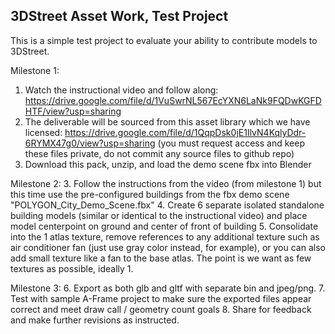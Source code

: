 ## 3DStreet Asset Work, Test Project

This is a simple test project to evaluate your ability to contribute models to 3DStreet.

Milestone 1:
1. Watch the instructional video and follow along: https://drive.google.com/file/d/1VuSwrNL567EcYXN6LaNk9FQDwKGFDHTF/view?usp=sharing
2. The deliverable will be sourced from this asset library which we have licensed: https://drive.google.com/file/d/1QqpDsk0jE1IlvN4KqlyDdr-6RYMX47g0/view?usp=sharing (you must request access and keep these files private, do not commit any source files to github repo)
3. Download this pack, unzip, and load the demo scene fbx into Blender

Milestone 2:
3. Follow the instructions from the video (from milestone 1) but this time use the pre-configured buildings from the fbx demo scene "POLYGON_City_Demo_Scene.fbx"
4. Create 6 separate isolated standalone building models (similar or identical to the instructional video) and place model centerpoint on ground and center of front of building 
5. Consolidate into the 1 atlas texture, remove references to any additional texture such as air conditioner fan (just use gray color instead, for example), or you can also add small texture like a fan to the base atlas. The point is we want as few textures as possible, ideally 1.

Milestone 3:
6. Export as both glb and gltf with separate bin and jpeg/png.
7. Test with sample A-Frame project to make sure the exported files appear correct and meet draw call / geometry count goals
8. Share for feedback and make further revisions as instructed.
